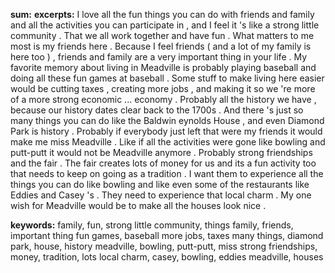 **sum:**
**excerpts:**
I love all the fun things you can do with friends and family and all the activities you can participate in , and I feel it 's like a strong little community . That we all work together and have fun .
What matters to me most is my friends here . Because I feel friends ( and a lot of my family is here too ) , friends and family are a very important thing in your life .
My favorite memory about living in Meadville is probably playing baseball and doing all these fun games at baseball .
Some stuff to make living here easier would be cutting taxes , creating more jobs , and making it so we 're more of a more strong economic ... economy .
Probably all the history we have , because our history dates clear back to the 1700s . And there 's just so many things you can do like the Baldwin eynolds House , and even Diamond Park is history .
Probably if everybody just left that were my friends it would make me miss Meadville . Like if all the activities were gone like bowling and putt-putt it would not be Meadville anymore .
Probably strong friendships and the fair . The fair creates lots of money for us and its a fun activity too that needs to keep on going as a tradition .
I want them to experience all the things you can do like bowling and like even some of the restaurants like Eddies and Casey 's . They need to experience that local charm .
My one wish for Meadville would be to make all the houses look nice .

**keywords:**
family, fun, strong little community, things
family, friends, important thing
fun games, baseball
more jobs, taxes
many things, diamond park, house, history
meadville, bowling, putt-putt, miss
strong friendships, money, tradition, lots
local charm, casey, bowling, eddies
meadville, houses

